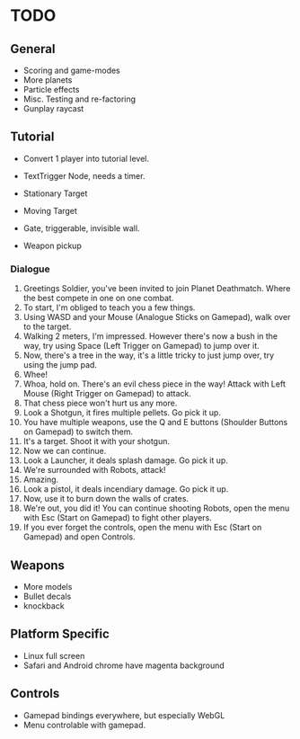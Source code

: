 TODO
====

## General

* Scoring and game-modes
* More planets
* Particle effects
* Misc. Testing and re-factoring
* Gunplay raycast

## Tutorial

* Convert 1 player into tutorial level.

* TextTrigger Node, needs a timer.
* Stationary Target
* Moving Target
* Gate, triggerable, invisible wall.
* Weapon pickup

### Dialogue
 1. Greetings Soldier, you've been invited to join Planet Deathmatch. Where the best compete in one on one combat.
 2. To start, I'm obliged to teach you a few things.
 3. Using WASD and your Mouse (Analogue Sticks on Gamepad), walk over to the target.
 4. Walking 2 meters, I'm impressed. However there's now a bush in the way, try using Space (Left Trigger on Gamepad) to jump over it.
 5. Now, there's a tree in the way, it's a little tricky to just jump over, try using the jump pad.
 6. Whee!
 7. Whoa, hold on. There's an evil chess piece in the way! Attack with Left Mouse (Right Trigger on Gamepad) to attack. 
 8. That chess piece won't hurt us any more.
 9. Look a Shotgun, it fires multiple pellets. Go pick it up. 
10. You have multiple weapons, use the Q and E buttons (Shoulder Buttons on Gamepad) to switch them.
11. It's a target. Shoot it with your shotgun.
12. Now we can continue.
13. Look a Launcher, it deals splash damage. Go pick it up.
14. We're surrounded with Robots, attack!
15. Amazing.
16. Look a pistol, it deals incendiary damage. Go pick it up.
17. Now, use it to burn down the walls of crates.
18. We're out, you did it! You can continue shooting Robots, open the menu with Esc (Start on Gamepad) to fight other players.
19. If you ever forget the controls, open the menu with Esc (Start on Gamepad) and open Controls.

## Weapons

* More models
* Bullet decals
* knockback

## Platform Specific

* Linux full screen
* Safari and Android chrome have magenta background

## Controls

* Gamepad bindings everywhere, but especially WebGL
* Menu controlable with gamepad.